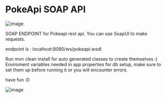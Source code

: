 # PokeApi SOAP API
![image](https://github.com/andywarhol/challengeMAY/assets/36893088/13d91401-9c04-4fd7-9a4a-0afd2e991286)


SOAP ENDPOINT for Pokeapi rest api.
You can use SoapUI to make requests.

endpoint is : localhost:8080/ws/pokeapi.wsdl

Run mvn clean install for auto generated classes to create themselves :) </n>
Enviroment variables needed in app properties for db setup, make sure to set them up before running it or you will encounter errors.

have fun :D

![image](https://github.com/andywarhol/challengeMAY/assets/36893088/919e4b89-c1df-4924-bb9e-80cd2e01c71f)

